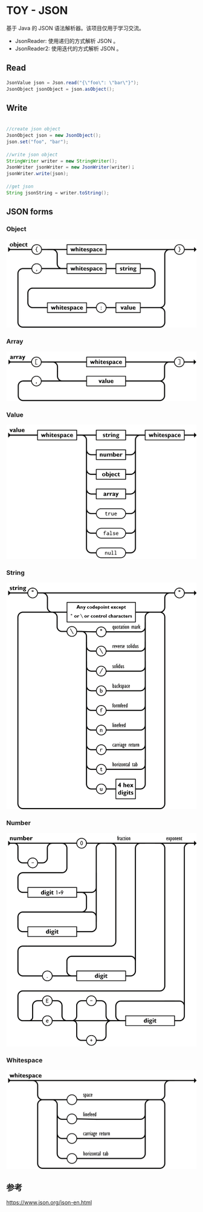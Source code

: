 # TOY - JSON

基于 Java 的 JSON 语法解析器。该项目仅用于学习交流。

* JsonReader: 使用递归的方式解析 JSON 。
* JsonReader2: 使用迭代的方式解析 JSON 。

## Read

``` java
JsonValue json = Json.read("{\"foo\": \"bar\"}");
JsonObject jsonObject = json.asObject();
```

## Write

``` java

//create json object
JsonObject json = new JsonObject();
json.set("foo", "bar");

//write json object
StringWriter writer = new StringWriter();
JsonWriter jsonWriter = new JsonWriter(writer)；
jsonWriter.write(json);

//get json
String jsonString = writer.toString();
```

## JSON forms

### Object
![object.png](resources%2Fobject.png)

### Array
![array.png](resources%2Farray.png)

### Value
![value.png](resources%2Fvalue.png)

### String
![string.png](resources%2Fstring.png)

### Number
![number.png](resources%2Fnumber.png)

### Whitespace
![whitesapce.png](resources%2Fwhitesapce.png)

## 参考

https://www.json.org/json-en.html

